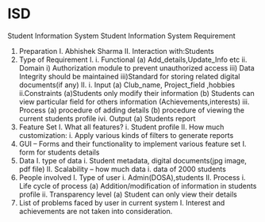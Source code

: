# ISD
Student Information System
 Student Information System
Requirement
1. Preparation
I. Abhishek Sharma
II. Interaction with:Students
2. Type of Requirement
I.
i. Functional
(a) Add_details,Update_Info etc
ii. Domain
 i) Authorization module to prevent unauthorized access
 iii) Data Integrity should be maintained
 iii)Standard for storing related digital documents(if any)
II.
i. Input
(a) Club_name, Project_field ,hobbies
ii.Constraints
(a)Students only modify their information
(b) Students can view particular field for others information
(Achievements,interests)
iii. Process
(a) procedure of adding details
(b) procedure of viewing the current students profile
ivi. Output
(a) Students report
3. Feature Set
I. What all features?
i. Student profile
II. How much customization:
i. Apply various kinds of filters to generate reports
4. GUI – Forms and their functionality to implement various feature set
I. form for students details
5. Data
I. type of data
i. Student metadata, digital documents(jpg image, pdf file)
II. Scalability – how much data
i. data of 2000 students
6. People involved
I. Type of user
 i. Admin(DOSA),students
II. Process
i. Life cycle of process
(a) Addition/modification of information in students profile
ii. Transparency level
 (a) Student can only view their details
7. List of problems faced by user in current system
I. Interest and achievements are not taken into consideration.
